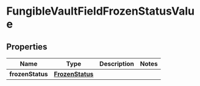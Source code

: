 

# FungibleVaultFieldFrozenStatusValue


## Properties

| Name | Type | Description | Notes |
|------------ | ------------- | ------------- | -------------|
|**frozenStatus** | [**FrozenStatus**](FrozenStatus.md) |  |  |



